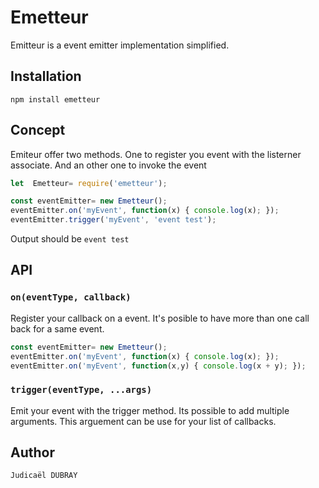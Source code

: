 Emetteur
=========

Emitteur is a event emitter implementation simplified.

## Installation

  `npm install emetteur`

## Concept
Emiteur offer two methods. One to register you event with the listerner associate. And an other one to invoke the event

```js
let  Emetteur= require('emetteur');

const eventEmitter= new Emetteur();
eventEmitter.on('myEvent', function(x) { console.log(x); });
eventEmitter.trigger('myEvent', 'event test'); 
 ``` 
  
  Output should be `event test`

## API
### `on(eventType, callback)`
Register your callback on a event. It's posible to have more than one call back for a same event.

```js
const eventEmitter= new Emetteur();
eventEmitter.on('myEvent', function(x) { console.log(x); });
eventEmitter.on('myEvent', function(x,y) { console.log(x + y); });
 ``` 

### `trigger(eventType, ...args)`
Emit your event with the trigger method. Its possible to add multiple arguments. This arguement can be use for your list of callbacks.


## Author

`Judicaël DUBRAY`



 